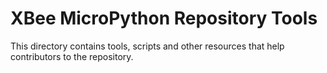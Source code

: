 XBee MicroPython Repository Tools
=================================

This directory contains tools, scripts and other resources that help
contributors to the repository.